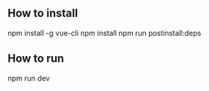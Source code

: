 ## How to install

npm install -g vue-cli
npm install 
npm run postinstall:deps

## How to run

npm run dev